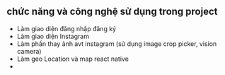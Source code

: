 ## chức năng và công nghệ sử dụng trong project
  - Làm giao diện đăng nhập đăng ký
  - Làm giao diện Instagram
  - Làm phần thay ảnh avt instagram (sử dụng image crop picker, vision camera)
  - Làm geo Location và map react native
  - 